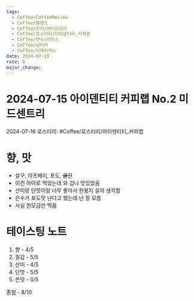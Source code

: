 ```yaml
---
tags:
  - Coffee/CoffeeReview
  - Coffee/블렌드
  - Coffee/산지/에티오피아
  - Coffee/로스터리/아이덴티티_커피랩
  - Coffee/변수/아이스
  - Coffee/남타커
  - Coffee/아메리카노
date: 2024-07-15
rate: 8
major_change:
---
```

# 2024-07-15 아이덴티티 커피랩 No.2 미드센트리
2024-07-16
로스터리: #Coffee/로스터리/아이덴티티_커피랩 

# 향, 맛
- 살구, 라즈베리, 포도, ~~클린~~
- 이건 아아로 먹었는데 와 겁나 맛있었음
- 산미랑 단맛이랑 너무 좋아서 한봉지 살까 생각함
- 은수가 포도맛 난다고 했는데 난 잘 모름
- 사실 한모금만 먹음
# 테이스팅 노트
1. 향 - 4/5
2. 질감 - 5/5
3. 산미 - 4/5
4. 단맛 - 5/5
5. 쓴맛 - 0/5

총점 - 8/10